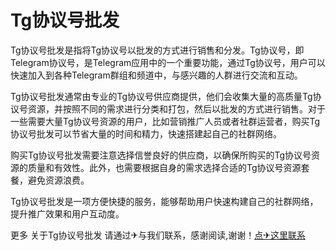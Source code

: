 # Tg协议号批发

Tg协议号批发是指将Tg协议号以批发的方式进行销售和分发。Tg协议号，即Telegram协议号，是Telegram应用中的一个重要功能，通过Tg协议号，用户可以快速加入到各种Telegram群组和频道中，与感兴趣的人群进行交流和互动。

Tg协议号批发通常由专业的Tg协议号供应商提供，他们会收集大量的高质量Tg协议号资源，并按照不同的需求进行分类和打包，然后以批发的方式进行销售。对于一些需要大量Tg协议号资源的用户，比如营销推广人员或者社群运营者，购买Tg协议号批发可以节省大量的时间和精力，快速搭建起自己的社群网络。

购买Tg协议号批发需要注意选择信誉良好的供应商，以确保所购买的Tg协议号资源的质量和有效性。此外，也需要根据自身的需求选择合适的Tg协议号资源套餐，避免资源浪费。

Tg协议号批发是一项方便快捷的服务，能够帮助用户快速构建自己的社群网络，提升推广效果和用户互动度。

更多 关于Tg协议号批发 请通过✈与我们联系，感谢阅读,谢谢！[点✈这里联系](https://ws.k02.cc)